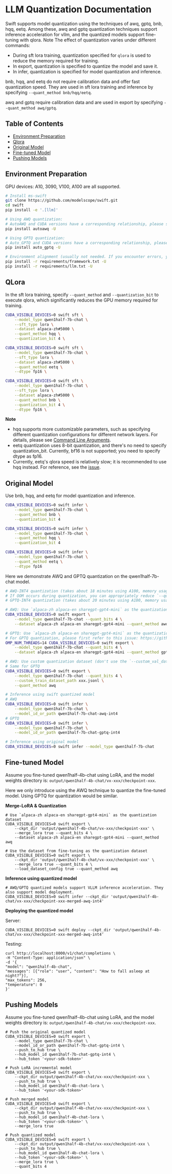 # LLM Quantization Documentation
Swift supports model quantization using the techniques of awq, gptq, bnb, hqq, eetq. Among these, awq and gptq quantization techniques support inference acceleration for vllm, and the quantized models support fine-tuning with qlora.
Note The effect of quantization varies under different commands:
- During sft lora training, quantization specified for `qlora` is used to reduce the memory required for training.
- In export, quantization is specified to quantize the model and save it.
- In infer, quantization is specified for model quantization and inference.

bnb, hqq, and eetq do not require calibration data and offer fast quantization speed. They are used in sft lora training and inference by specifying `--quant_method bnb/hqq/eetq`.

awq and gptq require calibration data and are used in export by specifying `--quant_method awq/gptq`.

## Table of Contents
- [Environment Preparation](#environment-preparation)
- [Qlora](#qlora)
- [Original Model](#original-model)
- [Fine-tuned Model](#fine-tuned-model)
- [Pushing Models](#pushing-models)

## Environment Preparation
GPU devices: A10, 3090, V100, A100 are all supported.
```bash
# Install ms-swift
git clone https://github.com/modelscope/swift.git
cd swift
pip install -e '.[llm]'

# Using AWQ quantization:
# AutoAWQ and CUDA versions have a corresponding relationship, please select the version according to `https://github.com/casper-hansen/AutoAWQ`
pip install autoawq -U

# Using GPTQ quantization:
# Auto_GPTQ and CUDA versions have a corresponding relationship, please select the version according to `https://github.com/PanQiWei/AutoGPTQ#quick-installation`
pip install auto_gptq -U

# Environment alignment (usually not needed. If you encounter errors, you can run the code below, the repository uses the latest environment for testing)
pip install -r requirements/framework.txt -U
pip install -r requirements/llm.txt -U
```

## QLora
In the sft lora training, specify `--quant_method` and `--quantization_bit` to execute qlora, which significantly reduces the GPU memory required for training.

```bash
CUDA_VISIBLE_DEVICES=0 swift sft \
    --model_type qwen1half-7b-chat \
    --sft_type lora \
    --dataset alpaca-zh#5000 \
    --quant_method hqq \
    --quantization_bit 4 \

CUDA_VISIBLE_DEVICES=0 swift sft \
    --model_type qwen1half-7b-chat \
    --sft_type lora \
    --dataset alpaca-zh#5000 \
    --quant_method eetq \
    --dtype fp16 \

CUDA_VISIBLE_DEVICES=0 swift sft \
    --model_type qwen1half-7b-chat \
    --sft_type lora \
    --dataset alpaca-zh#5000 \
    --quant_method bnb \
    --quantization_bit 4 \
    --dtype fp16 \
```
**Note**
- hqq supports more customizable parameters, such as specifying different quantization configurations for different network layers. For details, please see [Command Line Arguments](https://github.com/modelscope/swift/blob/main/docs/source_en/LLM/Command-line-parameters.md).
- eetq quantization uses 8-bit quantization, and there's no need to specify quantization_bit. Currently, bf16 is not supported; you need to specify dtype as fp16.
- Currently, eetq's qlora speed is relatively slow; it is recommended to use hqq instead. For reference, see the [issue](https://github.com/NetEase-FuXi/EETQ/issues/17).

## Original Model
Use bnb, hqq, and eetq for model quantization and inference.
```bash
CUDA_VISIBLE_DEVICES=0 swift infer \
    --model_type qwen1half-7b-chat \
    --quant_method bnb \
    --quantization_bit 4

CUDA_VISIBLE_DEVICES=0 swift infer \
    --model_type qwen1half-7b-chat \
    --quant_method hqq \
    --quantization_bit 4

CUDA_VISIBLE_DEVICES=0 swift infer \
    --model_type qwen1half-7b-chat \
    --quant_method eetq \
    --dtype fp16
```

Here we demonstrate AWQ and GPTQ quantization on the qwen1half-7b-chat model.
```bash
# AWQ-INT4 quantization (takes about 18 minutes using A100, memory usage: 13GB)
# If OOM occurs during quantization, you can appropriately reduce `--quant_n_samples` (default 256) and `--quant_seqlen` (default 2048).
# GPTQ-INT4 quantization (takes about 20 minutes using A100, memory usage: 7GB)

# AWQ: Use `alpaca-zh alpaca-en sharegpt-gpt4-mini` as the quantization dataset
CUDA_VISIBLE_DEVICES=0 swift export \
    --model_type qwen1half-7b-chat --quant_bits 4 \
    --dataset alpaca-zh alpaca-en sharegpt-gpt4-mini --quant_method awq

# GPTQ: Use `alpaca-zh alpaca-en sharegpt-gpt4-mini` as the quantization dataset
# For GPTQ quantization, please first refer to this issue: https://github.com/AutoGPTQ/AutoGPTQ/issues/439
OMP_NUM_THREADS=14 CUDA_VISIBLE_DEVICES=0 swift export \
    --model_type qwen1half-7b-chat --quant_bits 4 \
    --dataset alpaca-zh alpaca-en sharegpt-gpt4-mini --quant_method gptq

# AWQ: Use custom quantization dataset (don't use the `--custom_val_dataset_path` parameter)
# Same for GPTQ
CUDA_VISIBLE_DEVICES=0 swift export \
    --model_type qwen1half-7b-chat --quant_bits 4 \
    --custom_train_dataset_path xxx.jsonl \
    --quant_method awq

# Inference using swift quantized model
# AWQ
CUDA_VISIBLE_DEVICES=0 swift infer \
    --model_type qwen1half-7b-chat \
    --model_id_or_path qwen1half-7b-chat-awq-int4
# GPTQ
CUDA_VISIBLE_DEVICES=0 swift infer \
    --model_type qwen1half-7b-chat \
    --model_id_or_path qwen1half-7b-chat-gptq-int4

# Inference using original model
CUDA_VISIBLE_DEVICES=0 swift infer --model_type qwen1half-7b-chat
```

## Fine-tuned Model

Assume you fine-tuned qwen1half-4b-chat using LoRA, and the model weights directory is: `output/qwen1half-4b-chat/vx-xxx/checkpoint-xxx`.

Here we only introduce using the AWQ technique to quantize the fine-tuned model. Using GPTQ for quantization would be similar.

**Merge-LoRA & Quantization**
```shell
# Use `alpaca-zh alpaca-en sharegpt-gpt4-mini` as the quantization dataset
CUDA_VISIBLE_DEVICES=0 swift export \
    --ckpt_dir 'output/qwen1half-4b-chat/vx-xxx/checkpoint-xxx' \
    --merge_lora true --quant_bits 4 \
    --dataset alpaca-zh alpaca-en sharegpt-gpt4-mini --quant_method awq

# Use the dataset from fine-tuning as the quantization dataset
CUDA_VISIBLE_DEVICES=0 swift export \
    --ckpt_dir 'output/qwen1half-4b-chat/vx-xxx/checkpoint-xxx' \
    --merge_lora true --quant_bits 4 \
    --load_dataset_config true --quant_method awq
```

**Inference using quantized model**
```shell
# AWQ/GPTQ quantized models support VLLM inference acceleration. They also support model deployment.
CUDA_VISIBLE_DEVICES=0 swift infer --ckpt_dir 'output/qwen1half-4b-chat/vx-xxx/checkpoint-xxx-merged-awq-int4'
```

**Deploying the quantized model**

Server:

```shell
CUDA_VISIBLE_DEVICES=0 swift deploy --ckpt_dir 'output/qwen1half-4b-chat/vx-xxx/checkpoint-xxx-merged-awq-int4'
```

Testing:
```shell
curl http://localhost:8000/v1/chat/completions \
-H "Content-Type: application/json" \
-d '{
"model": "qwen1half-4b-chat",
"messages": [{"role": "user", "content": "How to fall asleep at night?"}],
"max_tokens": 256,
"temperature": 0
}'
```

## Pushing Models
Assume you fine-tuned qwen1half-4b-chat using LoRA, and the model weights directory is: `output/qwen1half-4b-chat/vx-xxx/checkpoint-xxx`.

```shell
# Push the original quantized model
CUDA_VISIBLE_DEVICES=0 swift export \
    --model_type qwen1half-7b-chat \
    --model_id_or_path qwen1half-7b-chat-gptq-int4 \
    --push_to_hub true \
    --hub_model_id qwen1half-7b-chat-gptq-int4 \
    --hub_token '<your-sdk-token>'

# Push LoRA incremental model
CUDA_VISIBLE_DEVICES=0 swift export \
    --ckpt_dir output/qwen1half-4b-chat/vx-xxx/checkpoint-xxx \
    --push_to_hub true \
    --hub_model_id qwen1half-4b-chat-lora \
    --hub_token '<your-sdk-token>'

# Push merged model
CUDA_VISIBLE_DEVICES=0 swift export \
    --ckpt_dir output/qwen1half-4b-chat/vx-xxx/checkpoint-xxx \
    --push_to_hub true \
    --hub_model_id qwen1half-4b-chat-lora \
    --hub_token '<your-sdk-token>' \
    --merge_lora true

# Push quantized model
CUDA_VISIBLE_DEVICES=0 swift export \
    --ckpt_dir output/qwen1half-4b-chat/vx-xxx/checkpoint-xxx \
    --push_to_hub true \
    --hub_model_id qwen1half-4b-chat-lora \
    --hub_token '<your-sdk-token>' \
    --merge_lora true \
    --quant_bits 4
```

